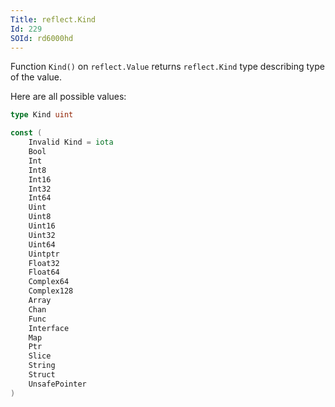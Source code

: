 ```yaml
---
Title: reflect.Kind
Id: 229
SOId: rd6000hd
---
```

Function `Kind()` on `reflect.Value` returns `reflect.Kind` type describing type of the value.

Here are all possible values:

```go
type Kind uint

const (
    Invalid Kind = iota
    Bool
    Int
    Int8
    Int16
    Int32
    Int64
    Uint
    Uint8
    Uint16
    Uint32
    Uint64
    Uintptr
    Float32
    Float64
    Complex64
    Complex128
    Array
    Chan
    Func
    Interface
    Map
    Ptr
    Slice
    String
    Struct
    UnsafePointer
)
```
